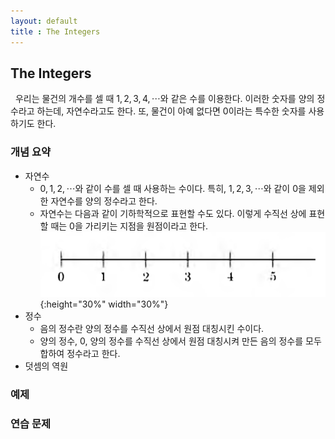 ```yaml
---
layout: default
title : The Integers
---
```


## The Integers

  우리는 물건의 개수를 셀 때 $1, 2, 3, 4, \cdots$와 같은 수를 이용한다. 이러한 숫자를 양의 정수라고 하는데, 자연수라고도 한다. 또, 물건이 아예 없다면 $0$이라는 특수한 숫자를 사용하기도 한다.

### 개념 요약

- 자연수
    + $0, 1, 2, \cdots$와 같이 수를 셀 때 사용하는 수이다. 특히, $1, 2, 3, \cdots$와 같이 $0$을 제외한 자연수를 양의 정수라고 한다.
    + 자연수는 다음과 같이 기하학적으로 표현할 수도 있다. 이렇게 수직선 상에 표현할 때는 $0$을 가리키는 지점을 원점이라고 한다.
    ![Figure](./assets/1/1.png){:height="30%" width="30%"}
- 정수
    + 음의 정수란 양의 정수를 수직선 상에서 원점 대칭시킨 수이다. 
    + 양의 정수, $0$, 양의 정수를 수직선 상에서 원점 대칭시켜 만든 음의 정수를 모두 합하여 정수라고 한다.
- 덧셈의 역원


### 예제



### 연습 문제